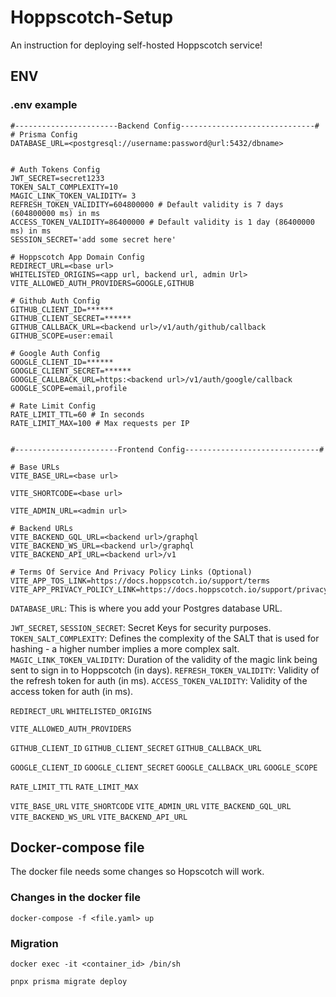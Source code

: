 # Hoppscotch-Setup

An instruction for deploying self-hosted Hoppscotch service!

## ENV

### .env example
```
#-----------------------Backend Config------------------------------#
# Prisma Config
DATABASE_URL=<postgresql://username:password@url:5432/dbname>


# Auth Tokens Config
JWT_SECRET=secret1233
TOKEN_SALT_COMPLEXITY=10
MAGIC_LINK_TOKEN_VALIDITY= 3
REFRESH_TOKEN_VALIDITY=604800000 # Default validity is 7 days (604800000 ms) in ms
ACCESS_TOKEN_VALIDITY=86400000 # Default validity is 1 day (86400000 ms) in ms
SESSION_SECRET='add some secret here'

# Hoppscotch App Domain Config
REDIRECT_URL=<base url>
WHITELISTED_ORIGINS=<app url, backend url, admin Url>
VITE_ALLOWED_AUTH_PROVIDERS=GOOGLE,GITHUB

# Github Auth Config
GITHUB_CLIENT_ID=******
GITHUB_CLIENT_SECRET=******
GITHUB_CALLBACK_URL=<backend url>/v1/auth/github/callback
GITHUB_SCOPE=user:email

# Google Auth Config
GOOGLE_CLIENT_ID=******
GOOGLE_CLIENT_SECRET=******
GOOGLE_CALLBACK_URL=https:<backend url>/v1/auth/google/callback
GOOGLE_SCOPE=email,profile

# Rate Limit Config
RATE_LIMIT_TTL=60 # In seconds
RATE_LIMIT_MAX=100 # Max requests per IP


#-----------------------Frontend Config------------------------------#

# Base URLs
VITE_BASE_URL=<base url>

VITE_SHORTCODE=<base url>

VITE_ADMIN_URL=<admin url>

# Backend URLs
VITE_BACKEND_GQL_URL=<backend url>/graphql
VITE_BACKEND_WS_URL=<backend url>/graphql
VITE_BACKEND_API_URL=<backend url>/v1

# Terms Of Service And Privacy Policy Links (Optional)
VITE_APP_TOS_LINK=https://docs.hoppscotch.io/support/terms
VITE_APP_PRIVACY_POLICY_LINK=https://docs.hoppscotch.io/support/privacy
```

`DATABASE_URL`: This is where you add your Postgres database URL.

`JWT_SECRET`, `SESSION_SECRET`: Secret Keys for security purposes.
`TOKEN_SALT_COMPLEXITY`: Defines the complexity of the SALT that is used for hashing - a higher number implies a more complex salt.
`MAGIC_LINK_TOKEN_VALIDITY`: Duration of the validity of the magic link being sent to sign in to Hoppscotch (in days).
`REFRESH_TOKEN_VALIDITY`: Validity of the refresh token for auth (in ms).
`ACCESS_TOKEN_VALIDITY`: Validity of the access token for auth (in ms).

`REDIRECT_URL`
`WHITELISTED_ORIGINS`

`VITE_ALLOWED_AUTH_PROVIDERS`

`GITHUB_CLIENT_ID`
`GITHUB_CLIENT_SECRET`
`GITHUB_CALLBACK_URL`

`GOOGLE_CLIENT_ID`
`GOOGLE_CLIENT_SECRET`
`GOOGLE_CALLBACK_URL`
`GOOGLE_SCOPE`

`RATE_LIMIT_TTL`
`RATE_LIMIT_MAX`

`VITE_BASE_URL`
`VITE_SHORTCODE`
`VITE_ADMIN_URL`
`VITE_BACKEND_GQL_URL`
`VITE_BACKEND_WS_URL`
`VITE_BACKEND_API_URL`

## Docker-compose file
The docker file needs some changes so Hopscotch will work.

### Changes in the docker file


```
docker-compose -f <file.yaml> up
```
### Migration
```
docker exec -it <container_id> /bin/sh
```
 
```
pnpx prisma migrate deploy
```
